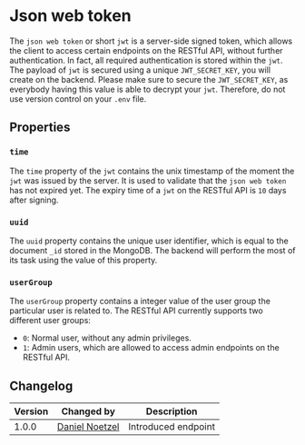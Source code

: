 # Json web token
The `json web token` or short `jwt` is a server-side signed token, which allows the client to access certain endpoints on the RESTful API, without further authentication. In fact, all required authentication is stored within the `jwt`. The payload of `jwt` is secured using a unique `JWT_SECRET_KEY`, you will create on the backend. Please make sure to secure the `JWT_SECRET_KEY`, as everybody having this value is able to decrypt your `jwt`. Therefore, do not use version control on your `.env` file.

## Properties

### `time`
The `time` property of the `jwt` contains the unix timestamp of the moment the `jwt` was issued by the server. It is used to validate that the `json web token` has not expired yet. The expiry time of a `jwt` on the RESTful API is `10` days after signing.

### `uuid`
The `uuid` property contains the unique user identifier, which is equal to the document `_id` stored in the MongoDB. The backend will perform the most of its task using the value of this property.

### `userGroup`
The `userGroup` property contains a integer value of the user group the particular user is related to. The RESTful API currently supports two different user groups:
- `0`: Normal user, without any admin privileges.
- `1`: Admin users, which are allowed to access admin endpoints on the RESTful API.

## Changelog
| Version | Changed by | Description |
|-------------|-------------|----|
| 1.0.0 | [Daniel Noetzel](mailto:daniel.noetzel@gmail.com) | Introduced endpoint |
